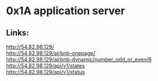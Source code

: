 # 0x1A application server

## Links:</br>
http://54.82.98.129/ </br>
http://54.82.98.129/airbnb-onepage/ </br>
http://54.82.98.129/airbnb-dynamic/number_odd_or_even/6 </br>
http://54.82.98.129/api/v1/states </br>
http://54.82.98.129/api/v1/status </br>
